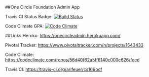 ##One Circle Foundation Admin App

Travis CI Status Badge:
[![Build Status](https://travis-ci.org/arifeuer/cs169ocf.svg?branch=master)](https://travis-ci.org/arifeuer/cs169ocf)

Code Climate GPA: 
[![Code Climate](https://codeclimate.com/github/arifeuer/cs169ocf.svg)](https://codeclimate.com/github/arifeuer/cs169ocf)


##Links
Heroku: https://onecircleadmin.herokuapp.com/

Pivotal Tracker: https://www.pivotaltracker.com/n/projects/1543433

Code Climate: https://codeclimate.com/repos/56d40f62a5ff6140c000c626/feed

Travis CI: https://travis-ci.org/arifeuer/cs169ocf


